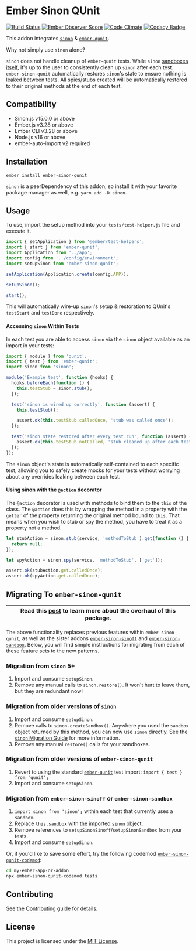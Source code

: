 # Ember Sinon QUnit

[![Build Status](https://travis-ci.org/elwayman02/ember-sinon-qunit.svg?branch=master)](https://travis-ci.org/elwayman02/ember-sinon-qunit)
[![Ember Observer Score](http://emberobserver.com/badges/ember-sinon-qunit.svg)](http://emberobserver.com/addons/ember-sinon-qunit)
[![Code Climate](https://codeclimate.com/github/elwayman02/ember-sinon-qunit/badges/gpa.svg)](https://codeclimate.com/github/elwayman02/ember-sinon-qunit)
[![Codacy Badge](https://api.codacy.com/project/badge/8c6fbb028801423fbd4b1bfe17c9b1a0)](https://www.codacy.com/app/hawker-jordan/ember-sinon-qunit)

This addon integrates [`sinon`](http://jhawk.co/sinonjs) & [`ember-qunit`](http://jhawk.co/ember-qunit).

Why not simply use `sinon` alone?

`sinon` does not handle cleanup of `ember-qunit` tests. While `sinon`
[sandboxes itself](https://sinonjs.org/guides/migrating-to-5.0), it's up to the user to
consistently clean up `sinon` after each test. `ember-sinon-qunit` automatically
restores `sinon`'s state to ensure nothing is leaked between tests. All spies/stubs created
will be automatically restored to their original methods at the end of each test.

## Compatibility

- Sinon.js v15.0.0 or above
- Ember.js v3.28 or above
- Ember CLI v3.28 or above
- Node.js v16 or above
- ember-auto-import v2 required

## Installation

```
ember install ember-sinon-qunit
```

`sinon` is a peerDependency of this addon, so install it with your favorite package manager as well, e.g. `yarn add -D sinon`.

## Usage

To use, import the setup method into your `tests/test-helper.js` file and execute it.

```js
import { setApplication } from '@ember/test-helpers';
import { start } from 'ember-qunit';
import Application from '../app';
import config from '../config/environment';
import setupSinon from 'ember-sinon-qunit';

setApplication(Application.create(config.APP));

setupSinon();

start();
```

This will automatically wire-up `sinon`'s setup & restoration to QUnit's `testStart` and `testDone` respectively.

#### Accessing `sinon` Within Tests

In each test you are able to access `sinon` via the `sinon` object available as an import in your tests:

```js
import { module } from 'qunit';
import { test } from 'ember-qunit';
import sinon from 'sinon';

module('Example test', function (hooks) {
  hooks.beforeEach(function () {
    this.testStub = sinon.stub();
  });

  test('sinon is wired up correctly', function (assert) {
    this.testStub();

    assert.ok(this.testStub.calledOnce, 'stub was called once');
  });

  test('sinon state restored after every test run', function (assert) {
    assert.ok(this.testStub.notCalled, 'stub cleaned up after each test run');
  });
});
```

The `sinon` object's state is automatically self-contained to each specific test, allowing you to
safely create mocks for your tests without worrying about any overrides leaking between each test.

#### Using sinon with the `@action` decorator

The `@action` decorator is used with methods to bind them to the `this` of the class. The `@action`
does this by wrapping the method in a property with the `getter` of the property returning the
original method bound to `this`. That means when you wish to stub or spy the method, you have to treat it as a
property not a method.

```js
let stubAction = sinon.stub(service, 'methodToStub').get(function () {
  return null;
});

let spyAction = sinon.spy(service, 'methodToStub', ['get']);

assert.ok(stubAction.get.calledOnce);
assert.ok(spyAction.get.calledOnce);
```

## Migrating To `ember-sinon-qunit`

| Read this [post](https://www.jordanhawker.com/p/187541610821) to learn more about the overhaul of this package. |
| --------------------------------------------------------------------------------------------------------------- |

The above functionality replaces previous features within `ember-sinon-qunit`,
as well as the sister addons [`ember-sinon-sinoff`](https://github.com/scalvert/ember-sinon-sinoff)
and [`ember-sinon-sandbox`](https://github.com/scalvert/ember-sinon-sandbox).
Below, you will find simple instructions for migrating from each of these feature sets to the new patterns.

### Migration from `sinon` 5+

1. Import and consume `setupSinon`.
1. Remove any manual calls to `sinon.restore()`. It won't hurt to leave them, but they are redundant now!

### Migration from older versions of `sinon`

1. Import and consume `setupSinon`.
1. Remove calls to `sinon.createSandbox()`. Anywhere you used the `sandbox` object returned by this method,
   you can now use `sinon` directly. See the [`sinon` Migration Guide](https://sinonjs.org/guides/migrating-to-5.0)
   for more information.
1. Remove any manual `restore()` calls for your sandboxes.

### Migration from older versions of `ember-sinon-qunit`

1. Revert to using the standard [`ember-qunit`](https://github.com/emberjs/ember-qunit) test import:
   `import { test } from 'qunit';`
1. Import and consume `setupSinon`.

### Migration from `ember-sinon-sinoff` or `ember-sinon-sandbox`

1. `import sinon from 'sinon';` within each test that currently uses a `sandbox`.
1. Replace `this.sandbox` with the imported `sinon` object.
1. Remove references to `setupSinonSinoff`/`setupSinonSandbox` from your tests.
1. Import and consume `setupSinon`.

Or, if you'd like to save some effort, try the following codemod [`ember-sinon-qunit-codemod`](https://github.com/sunwrobert/ember-sinon-qunit-codemod):

```bash
cd my-ember-app-or-addon
npx ember-sinon-qunit-codemod tests
```

## Contributing

See the [Contributing](CONTRIBUTING.md) guide for details.

## License

This project is licensed under the [MIT License](LICENSE.md).

